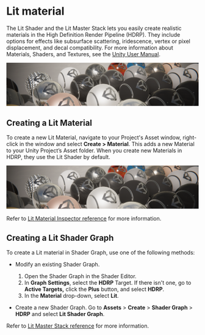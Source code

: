 # Lit material

The Lit Shader and the Lit Master Stack lets you easily create realistic materials in the High Definition Render Pipeline (HDRP). They include options for effects like subsurface scattering, iridescence, vertex or pixel displacement, and decal compatibility. For more information about Materials, Shaders, and Textures, see the [Unity User Manual](https://docs.unity3d.com/Manual/Shaders.html).

![](Images/HDRPFeatures-LitShader.png)

<a name="creating-a-lit-material"></a>

## Creating a Lit Material

To create a new Lit Material, navigate to your Project's Asset window, right-click in the window and select **Create > Material**. This adds a new Material to your Unity Project’s Asset folder. When you create new Materials in HDRP, they use the Lit Shader by default.

![](Images/HDRPFeatures-LitShader.png)

Refer to [Lit Material Inspector reference](lit-material-inspector-reference.md) for more information.

## Creating a Lit Shader Graph

To create a Lit material in Shader Graph, use one of the following methods:

* Modify an existing Shader Graph.
    1. Open the Shader Graph in the Shader Editor.
    2. In **Graph Settings**, select the **HDRP** Target. If there isn't one, go to **Active Targets,** click the **Plus** button, and select **HDRP**.
    3. In the **Material** drop-down, select **Lit**.

* Create a new Shader Graph. Go to **Assets** > **Create** > **Shader Graph** > **HDRP** and select **Lit Shader Graph**.

Refer to [Lit Master Stack reference](lit-master-stack-reference.md) for more information.